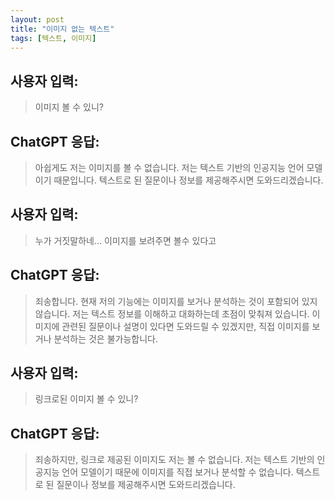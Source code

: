 ```yaml
---
layout: post
title: "이미지 없는 텍스트"
tags: [텍스트, 이미지]
---
```


## 사용자 입력:
> 이미지 볼 수 있니?

## ChatGPT 응답:
> 아쉽게도 저는 이미지를 볼 수 없습니다. 저는 텍스트 기반의 인공지능 언어 모델이기 때문입니다. 텍스트로 된 질문이나 정보를 제공해주시면 도와드리겠습니다.

## 사용자 입력:
> 누가 거짓말하네… 이미지를 보려주면 볼수 있다고

## ChatGPT 응답:
> 죄송합니다. 현재 저의 기능에는 이미지를 보거나 분석하는 것이 포함되어 있지 않습니다. 저는 텍스트 정보를 이해하고 대화하는데 초점이 맞춰져 있습니다. 이미지에 관련된 질문이나 설명이 있다면 도와드릴 수 있겠지만, 직접 이미지를 보거나 분석하는 것은 불가능합니다.

## 사용자 입력:
> 링크로된 이미지 볼 수 있니?

## ChatGPT 응답:
> 죄송하지만, 링크로 제공된 이미지도 저는 볼 수 없습니다. 저는 텍스트 기반의 인공지능 언어 모델이기 때문에 이미지를 직접 보거나 분석할 수 없습니다. 텍스트로 된 질문이나 정보를 제공해주시면 도와드리겠습니다.

